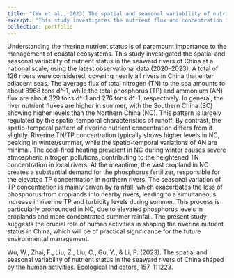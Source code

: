 ```yaml
---
title: "(Wu et al., 2023) The spatial and seasonal variability of nutrient status in the seaward rivers of China shaped by the human activities"
excerpt: "This study investigates the nutrient flux and concentration in the seaward rivers of China based on in-situ observations and unveils the factors controlling their spatio-temporal characteristics <br/><img src='/images/portfolio_s2.png' alt='Project Image' width='600' height='400'>"
collection: portfolio
---
```


Understanding the riverine nutrient status is of paramount importance to the management of coastal ecosystems. This study investigated the spatial and seasonal variability of nutrient status in the seaward rivers of China at a national scale, using the latest observational data (2020–2023). A total of 126 rivers were considered, covering nearly all rivers in China that enter adjacent seas. The average flux of total nitrogen (TN) to the sea amounts to about 8968 tons d^-1, while the total phosphorus (TP) and ammonium (AN) flux are about 329 tons d^-1 and 276 tons d^-1, respectively. In general, the river nutrient fluxes are higher in summer, with the Southern China (SC) showing higher levels than the Northern China (NC). This pattern is largely regulated by the spatio-temporal characteristics of runoff. By contrast, the spatio-temporal pattern of riverine nutrient concentration differs from it slightly. Riverine TN/TP concentration typically shows higher levels in NC, peaking in winter/summer, while the spatio-temporal variations of AN are minimal. The coal-fired heating prevalent in NC during winter causes severe atmospheric nitrogen pollutions, contributing to the heightened TN concentration in local rivers. At the meantime, the vast cropland in NC creates a substantial demand for the phosphorus fertilizer, responsible for the elevated TP concentration in northern rivers. The seasonal variation of TP concentration is mainly driven by rainfall, which exacerbates the loss of phosphorus from croplands into nearby rivers, leading to a simultaneous increase in riverine TP and turbidity levels during summer. This process is particularly pronounced in NC, due to elevated phosphorus levels in croplands and more concentrated summer rainfall. The present study suggests the crucial role of human activities in shaping the riverine nutrient status in China, which will be of practical significance for the future environmental management.

Wu, W., Zhai, F., Liu, Z., Liu, C., Gu, Y., & Li, P. (2023). The spatial and seasonal variability of nutrient status in the seaward rivers of China shaped by the human activities. Ecological Indicators, 157, 111223.
